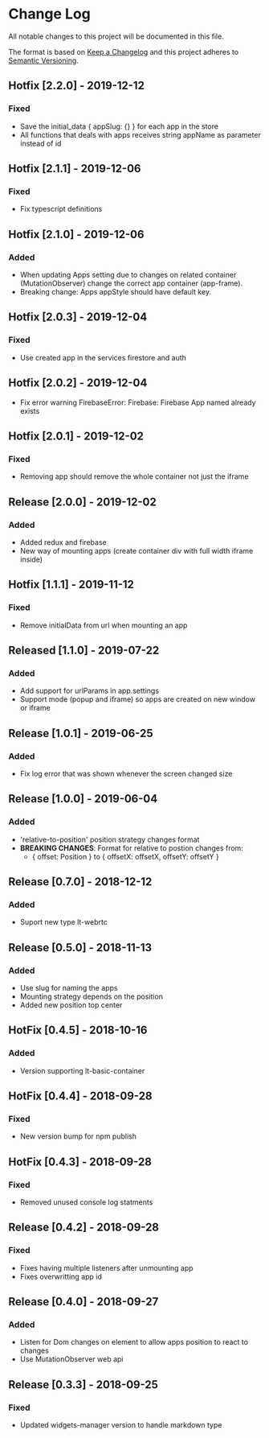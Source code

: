 # Change Log
All notable changes to this project will be documented in this file.

The format is based on [Keep a Changelog](http://keepachangelog.com/)
and this project adheres to [Semantic Versioning](http://semver.org/).

## Hotfix [2.2.0] - 2019-12-12
### Fixed
- Save the initial_data { appSlug: {} } for each app in the store
- All functions that deals with apps receives string appName as parameter instead of id

## Hotfix [2.1.1] - 2019-12-06
### Fixed
- Fix typescript definitions

## Hotfix [2.1.0] - 2019-12-06
### Added
- When updating Apps setting due to changes on related container (MutationObserver)
change the correct app container (app-frame).
- Breaking change: Apps appStyle should have default key.

## Hotfix [2.0.3] - 2019-12-04
### Fixed
- Use created app in the services firestore and auth 

## Hotfix [2.0.2] - 2019-12-04
- Fix error warning FirebaseError: Firebase: Firebase App named already exists

## Hotfix [2.0.1] - 2019-12-02
### Fixed
- Removing app should remove the whole container not just the iframe

## Release [2.0.0] - 2019-12-02
### Added
- Added redux and firebase
- New way of mounting apps (create container div with full width iframe inside)

## Hotfix [1.1.1] - 2019-11-12
### Fixed
- Remove initialData from url when mounting an app

## Released [1.1.0] - 2019-07-22
### Added
- Add support for urlParams in app.settings
- Support mode (popup and iframe) so apps are created on new window or iframe

## Release [1.0.1] - 2019-06-25
### Added
- Fix log error that was shown whenever the screen changed size

## Release [1.0.0] - 2019-06-04
### Added
- 'relative-to-position' position strategy changes format
- **BREAKING CHANGES**: Format for relative to postion changes from:
  - { offset: Position } to { offsetX: offsetX, offsetY: offsetY }

## Release [0.7.0] - 2018-12-12
### Added
- Suport new type lt-webrtc

## Release [0.5.0] - 2018-11-13
### Added
- Use slug for naming the apps
- Mounting strategy depends on the position
- Added new position top center

## HotFix [0.4.5] - 2018-10-16
### Added
- Version supporting lt-basic-container

## HotFix [0.4.4] - 2018-09-28
### Fixed
- New version bump for npm publish

## HotFix [0.4.3] - 2018-09-28
### Fixed
- Removed unused console log statments

## Release [0.4.2] - 2018-09-28
### Fixed
- Fixes having multiple listeners after unmounting app
- Fixes overwritting app id

## Release [0.4.0] - 2018-09-27
### Added
- Listen for Dom changes on element to allow apps position to react to changes
- Use MutationObserver web api

## Release [0.3.3] - 2018-09-25
### Fixed
- Updated widgets-manager version to handle markdown type